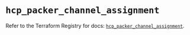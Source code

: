 # `hcp_packer_channel_assignment`

Refer to the Terraform Registry for docs: [`hcp_packer_channel_assignment`](https://registry.terraform.io/providers/hashicorp/hcp/0.105.0/docs/resources/packer_channel_assignment).
